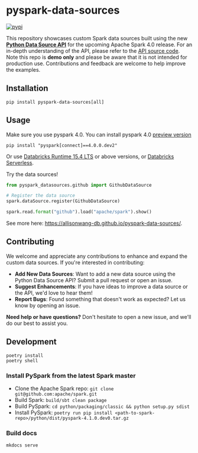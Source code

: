 # pyspark-data-sources

[![pypi](https://img.shields.io/pypi/v/pyspark-data-sources.svg?color=blue)](https://pypi.org/project/pyspark-data-sources/)

This repository showcases custom Spark data sources built using the new [**Python Data Source API**](https://issues.apache.org/jira/browse/SPARK-44076) for the upcoming Apache Spark 4.0 release.
For an in-depth understanding of the API, please refer to the [API source code](https://github.com/apache/spark/blob/master/python/pyspark/sql/datasource.py).
Note this repo is **demo only** and please be aware that it is not intended for production use.
Contributions and feedback are welcome to help improve the examples.


## Installation
```
pip install pyspark-data-sources[all]
```

## Usage
Make sure you use pyspark 4.0. You can install pyspark 4.0 [preview version](https://pypi.org/project/pyspark/4.0.0.dev2/)

```
pip install "pyspark[connect]==4.0.0.dev2"
```

Or use [Databricks Runtime 15.4 LTS](https://docs.databricks.com/aws/en/release-notes/runtime/15.4lts) or above versions, or [Databricks Serverless](https://docs.databricks.com/aws/en/compute/serverless/).


Try the data sources!

```python
from pyspark_datasources.github import GithubDataSource

# Register the data source
spark.dataSource.register(GithubDataSource)

spark.read.format("github").load("apache/spark").show()
```

See more here: https://allisonwang-db.github.io/pyspark-data-sources/.

## Contributing
We welcome and appreciate any contributions to enhance and expand the custom data sources. If you're interested in contributing:

- **Add New Data Sources**: Want to add a new data source using the Python Data Source API? Submit a pull request or open an issue.
- **Suggest Enhancements**: If you have ideas to improve a data source or the API, we'd love to hear them!
- **Report Bugs**: Found something that doesn't work as expected? Let us know by opening an issue.

**Need help or have questions?** Don't hesitate to open a new issue, and we'll do our best to assist you.

## Development

```
poetry install
poetry shell
```

### Install PySpark from the latest Spark master
- Clone the Apache Spark repo: `git clone git@github.com:apache/spark.git`
- Build Spark: `build/sbt clean package`
- Build PySpark: `cd python/packaging/classic && python setup.py sdist`
- Install PySpark: `poetry run pip install <path-to-spark-repo>/python/dist/pyspark-4.1.0.dev0.tar.gz`


### Build docs
```
mkdocs serve
```
